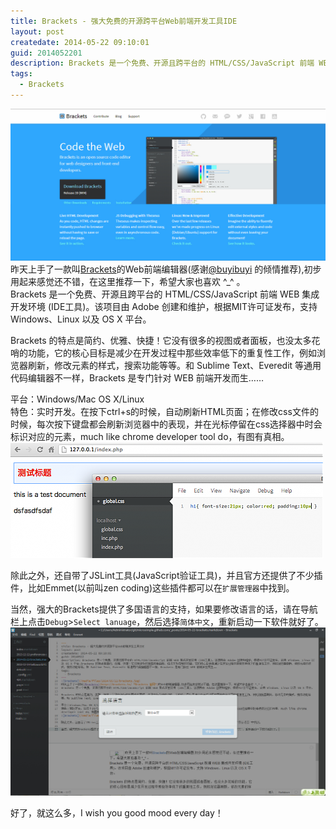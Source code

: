 ```yaml
---
title: Brackets - 强大免费的开源跨平台Web前端开发工具IDE 
layout: post
createdate: 2014-05-22 09:10:01
guid: 2014052201
description: Brackets 是一个免费、开源且跨平台的 HTML/CSS/JavaScript 前端 WEB 集成开发环境 (IDE工具)。该项目由 Adobe 创建和维护，根据MIT许可证发布，支持 Windows、Linux 以及 OS X 平台.Brackets 的特点是简约、优雅、快捷！它没有很多的视图或者面板，也没太多花哨的功能，它的核心目标是减少在开发过程中那些效率低下的重复性工作，例如浏览器刷新，修改元素的样式，搜索功能等等。和 Sublime Text、Everedit 等通用代码编辑器不一样，Brackets 是专门针对 WEB 前端开发而生……
tags:  
  - Brackets
---
```

![Brackets](/media/files/2014/05/22/brackets.jpg)
昨天上手了一款叫[Brackets](http://brackets.io/ "Brackets 官网")的Web前端编辑器(感谢[@buyibuyi](http://weibo.com/u/1914616062 "去他的微博") 的倾情推荐),初步用起来感觉还不错，在这里推荐一下，希望大家也喜欢 ^_^ 。  
Brackets 是一个免费、开源且跨平台的 HTML/CSS/JavaScript 前端 WEB 集成开发环境 (IDE工具)。该项目由 Adobe 创建和维护，根据MIT许可证发布，支持 Windows、Linux 以及 OS X 平台。  

Brackets 的特点是简约、优雅、快捷！它没有很多的视图或者面板，也没太多花哨的功能，它的核心目标是减少在开发过程中那些效率低下的重复性工作，例如浏览器刷新，修改元素的样式，搜索功能等等。和 Sublime Text、Everedit 等通用代码编辑器不一样，Brackets 是专门针对 WEB 前端开发而生……  

平台：Windows/Mac OS X/Linux  
特色：实时开发。在按下ctrl+s的时候，自动刷新HTML页面；在修改css文件的时候，每次按下键盘都会刷新浏览器中的表现，并在光标停留在css选择器中时会标识对应的元素，much like chrome developer tool do，有图有真相。  
![Brackets](/media/files/2014/05/22/test.png)  

除此之外，还自带了JSLint工具(JavaScript验证工具)，并且官方还提供了不少插件，比如Emmet(以前叫zen coding)这些插件都可以在`扩展管理器`中找到。  

当然，强大的Brackets提供了多国语言的支持，如果要修改语言的话，请在导航栏上点击`Debug`&gt;`Select lanuage`，然后选择`简体中文`，重新启动一下软件就好了。  
![Select lanuage](/media/files/2014/05/22/select-lanuage.jpg)   

好了，就这么多，I wish you good mood every day！